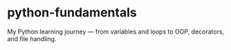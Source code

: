 # python-fundamentals
My Python learning journey — from variables and loops to OOP, decorators, and file handling.
